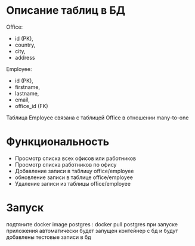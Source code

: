 # Описание таблиц в БД
Office:
  - id (PK),
  - country,
  - city,
  - address

Employee:
  - id (PK),
  - firstname,
  - lastname,
  - email,
  - office_id (FK)

Таблица Employee связана с таблицей Office в отношении many-to-one

# Функциональность
- Просмотр списка всех офисов или работников
- Просмотр списка работников по офису
- Добавление записи в таблицу office/employee
- обновление записи в таблице office/employee
- Удаление записи из таблицы office/employee
  
 # Запуск
 подтяните docker image postgres : docker pull postgres
 при запуске приложения автоматически будет запущен контейнер с бд и будут добавлены тестовые записи в бд
